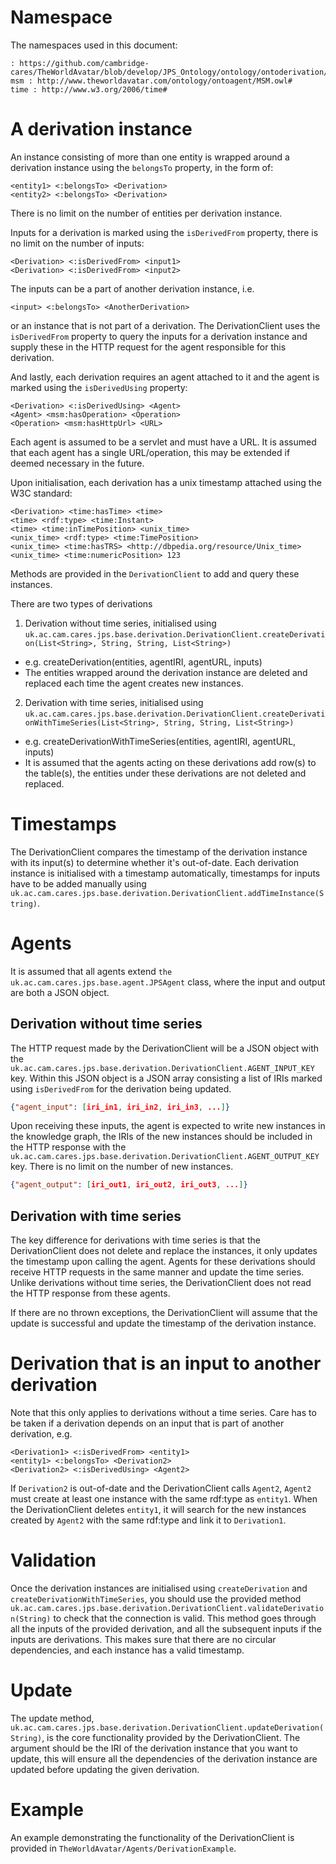# Namespace
The namespaces used in this document:
```
: https://github.com/cambridge-cares/TheWorldAvatar/blob/develop/JPS_Ontology/ontology/ontoderivation/OntoDerivation.owl#
msm : http://www.theworldavatar.com/ontology/ontoagent/MSM.owl#
time : http://www.w3.org/2006/time#
```

# A derivation instance
An instance consisting of more than one entity is wrapped around a derivation instance using the `belongsTo` property, in the form of:
```
<entity1> <:belongsTo> <Derivation>
<entity2> <:belongsTo> <Derivation>
```
There is no limit on the number of entities per derivation instance.

Inputs for a derivation is marked using the `isDerivedFrom` property, there is no limit on the number of inputs:
```
<Derivation> <:isDerivedFrom> <input1>
<Derivation> <:isDerivedFrom> <input2>
```
The inputs can be a part of another derivation instance, i.e. 
```
<input> <:belongsTo> <AnotherDerivation>
```
or an instance that is not part of a derivation. The DerivationClient uses the `isDerivedFrom` property to query the inputs for a derivation instance and supply these in the HTTP request for the agent responsible for this derivation.

And lastly, each derivation requires an agent attached to it and the agent is marked using the `isDerivedUsing` property:
```
<Derivation> <:isDerivedUsing> <Agent>
<Agent> <msm:hasOperation> <Operation>
<Operation> <msm:hasHttpUrl> <URL>
```
Each agent is assumed to be a servlet and must have a URL. It is assumed that each agent has a single URL/operation, this may be extended if deemed necessary in the future.

Upon initialisation, each derivation has a unix timestamp attached using the W3C standard:
```
<Derivation> <time:hasTime> <time>
<time> <rdf:type> <time:Instant>
<time> <time:inTimePosition> <unix_time>
<unix_time> <rdf:type> <time:TimePosition>
<unix_time> <time:hasTRS> <http://dbpedia.org/resource/Unix_time>
<unix_time> <time:numericPosition> 123
```

Methods are provided in the `DerivationClient` to add and query these instances.

There are two types of derivations
1. Derivation without time series, initialised using `uk.ac.cam.cares.jps.base.derivation.DerivationClient.createDerivation(List<String>, String, String, List<String>)`
  - e.g. createDerivation(entities, agentIRI, agentURL, inputs)
  - The entities wrapped around the derivation instance are deleted and replaced each time the agent creates new instances.

2. Derivation with time series, initialised using `uk.ac.cam.cares.jps.base.derivation.DerivationClient.createDerivationWithTimeSeries(List<String>, String, String, List<String>)`
  - e.g. createDerivationWithTimeSeries(entities, agentIRI, agentURL, inputs)
  - It is assumed that the agents acting on these derivations add row(s) to the table(s), the entities under these derivations are not deleted and replaced.

# Timestamps
The DerivationClient compares the timestamp of the derivation instance with its input(s) to determine whether it's out-of-date. Each derivation instance is initialised with a timestamp automatically, timestamps for inputs have to be added manually using `uk.ac.cam.cares.jps.base.derivation.DerivationClient.addTimeInstance(String)`.

# Agents
It is assumed that all agents extend `the uk.ac.cam.cares.jps.base.agent.JPSAgent` class, where the input and output are both a JSON object.
## Derivation without time series
The HTTP request made by the DerivationClient will be a JSON object with the `uk.ac.cam.cares.jps.base.derivation.DerivationClient.AGENT_INPUT_KEY` key. Within this JSON object is a JSON array consisting a list of IRIs marked using `isDerivedFrom` for the derivation being updated.
```json
{"agent_input": [iri_in1, iri_in2, iri_in3, ...]}
```
Upon receiving these inputs, the agent is expected to write new instances in the knowledge graph, the IRIs of the new instances should be included in the HTTP response with the `uk.ac.cam.cares.jps.base.derivation.DerivationClient.AGENT_OUTPUT_KEY` key. There is no limit on the number of new instances.
```json
{"agent_output": [iri_out1, iri_out2, iri_out3, ...]}
```

## Derivation with time series
The key difference for derivations with time series is that the DerivationClient does not delete and replace the instances, it only updates the timestamp upon calling the agent. Agents for these derivations should receive HTTP requests in the same manner and update the time series. Unlike derivations without time series, the DerivationClient does not read the HTTP response from these agents. 

If there are no thrown exceptions, the DerivationClient will assume that the update is successful and update the timestamp of the derivation instance.

# Derivation that is an input to another derivation
Note that this only applies to derivations without a time series. Care has to be taken if a derivation depends on an input that is part of another derivation, e.g.
```
<Derivation1> <:isDerivedFrom> <entity1>
<entity1> <:belongsTo> <Derivation2>
<Derivation2> <:isDerivedUsing> <Agent2>
```
If `Derivation2` is out-of-date and the DerivationClient calls `Agent2`, `Agent2` must create at least one instance with the same rdf:type as `entity1`. When the DerivationClient deletes `entity1`, it will search for the new instances created by `Agent2` with the same rdf:type and link it to `Derivation1`.

# Validation 
Once the derivation instances are initialised using `createDerivation` and `createDerivationWithTimeSeries`, you should use the provided method `uk.ac.cam.cares.jps.base.derivation.DerivationClient.validateDerivation(String)` to check that the connection is valid. This method goes through all the inputs of the provided derivation, and all the subsequent inputs if the inputs are derivations. This makes sure that there are no circular dependencies, and each instance has a valid timestamp.

# Update
The update method, `uk.ac.cam.cares.jps.base.derivation.DerivationClient.updateDerivation(String)`, is the core functionality provided by the DerivationClient. The argument should be the IRI of the derivation instance that you want to update, this will ensure all the dependencies of the derivation instance are updated before updating the given derivation.

# Example
An example demonstrating the functionality of the DerivationClient is provided in `TheWorldAvatar/Agents/DerivationExample`.